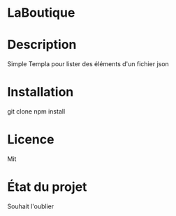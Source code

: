 

# LaBoutique


# Description

Simple Templa pour lister des éléments d'un fichier json
# Installation

git clone
npm install

# Licence

Mit

# État du projet
Souhait l'oublier 